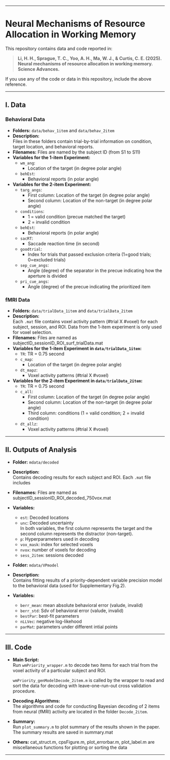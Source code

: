 
---

# Neural Mechanisms of Resource Allocation in Working Memory

This repository contains data and code reported in:

> **Li, H. H., Sprague, T. C., Yoo, A. H., Ma, W. J., & Curtis, C. E. (2025). Neural mechanisms of resource allocation in working memory. Science Advances.**

If you use any of the code or data in this repository, include the above reference.

---

## I. Data

### Behavioral Data
- **Folders:** `data/behav_1item` and `data/behav_2item`
- **Description:**  
  Files in these folders contain trial-by-trial information on condition, target location, and behavioral reports.
- **Filenames:**
  Files are named by the subject ID (from S1 to S11)
- **Variables for the 1-item Experiment:**
  - `wm_ang`:  
    - Location of the target (in degree polar angle)
  - `behEst`:  
    - Behavioral reports (in polar angle)
- **Variables for the 2-item Experiment:**
  - `targ_angs`:  
    - First column: Location of the target (in degree polar angle)
    - Second column: Location of the non-target (in degree polar angle)
  - `conditions`:  
    - 1 = valid condition (precue matched the target)  
    - 2 = invalid condition
  - `behEst`:  
    - Behavioral reports (in polar angle)
  - `sacRT`:  
    - Saccade reaction time (in second)
  - `goodtrial`:  
    - Index for trials that passed exclusion criteria (1=good trials; 0=excluded trials)
  - `sep_cue_angs`:  
    - Angle (degree) of the separator in the precue indicating how the aperture is divided
  - `pri_cue_angs`:  
    - Angle (degree) of the precue indicating the prioritized item


### fMRI Data
- **Folders:** `data/trialData_1item` and `data/trialData_2item`
- **Description:**  
  Each `.mat` file contains voxel activity pattern (#trial X #voxel) for each subject, session, and ROI. Data from the 1-item experiment is only used for voxel selection.
- **Filenames:**
  Files are named as subjectID_sessionID_ROI_surf_trialData.mat
- **Variables for the 1-item Experiment in `data/trialData_1item`:**
  - `TR`: TR = 0.75 second
  - `c_map`:  
    - Location of the target (in degree polar angle)
  - `dt_mapz`:  
    - Voxel activity patterns (#trial X #voxel)
- **Variables for the 2-item Experiment in `data/trialData_2item`:**
  - `TR`: TR = 0.75 second
  - `c_all`:  
    - First column: Location of the target (in degree polar angle)
    - Second column: Location of the non-target (in degree polar angle)
    - Third column: conditions (1 = valid condition; 2 = invalid condition)
  - `dt_allz`:  
    - Voxel activity patterns (#trial X #voxel)

---

## II. Outputs of Analysis

- **Folder:** `mdata/decoded`
- **Description:**  
  Contains decoding results for each subject and ROI. Each `.mat` file includes
- **Filenames:**
  Files are named as subjectID_sessionID_ROI_decoded_750vox.mat
- **Variables:**  
  - `est`: Decoded locations  
  - `unc`: Decoded uncertainty  
  In both variables, the first column represents the target and the second column represents the distractor (non-target).
  - `p`: Hyperparameters used in decoding
  - `vox_mask`: index for selected voxels
  - `nvox`: number of voxels for decoding
  - `sess_2item`: sessions decoded
  
- **Folder:** `mdata/VPmodel`
- **Description:**  
  Contains fitting results of a priority-dependent variable precision model to the behavioral data (used for Supplementary Fig.2).
- **Variables:**  
  - `berr_mean`: mean absolute behavioral error (valude, invalid)
  - `berr_std`: Sdv of behavioral error (valude, invalid)
  - `bestPar`: best-fit parameters
  - `nLLVec`: negative log-likehood
  - `parMat`: parameters under different intial points

---

## III. Code

- **Main Script:**  
  Run `wmPriority_wrapper.m` to decode two items for each trial from the voxel activity of a particular subject and ROI.

  `wmPriority_genModelDecode_2item.m` is called by the wrapper to read and sort the data for decoding with leave-one-run-out cross validation procedure.
  
- **Decoding Algorithms:**  
  The algorithms and code for conducting Bayesian decoding of 2 items from neural (fMRI) activity are located in the folder `Decode_2item`.

- **Summary:**  
  Run `plot_summary.m` to plot summary of the results shown in the paper. The summary results are saved in summary.mat

- **Others:**
  cat_struct.m, cpsFigure.m, plot_errorbar.m, plot_label.m are miscellaneous functions for plotting or sorting the data

---
